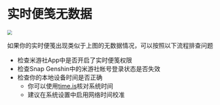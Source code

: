 # 实时便笺无数据

<img src="https://img.snapgenshin.com/imgs/2022/03/0b91e902840c562e.png" style="zoom:70%;" />

如果你的实时便笺出现类似于上图的无数据情况，可以按照以下流程排查问题

- 检查米游社App中是否开启了实时便笺权限
- 检查Snap Genshin中的米游社帐号登录状态是否失效
- 检查你的本地设备时间是否正确
  - 你可以使用[time.is](https://time.is)核对系统时间
  - 建议在系统设置中启用网络时间校准
